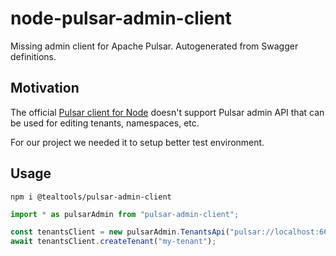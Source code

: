 # node-pulsar-admin-client

Missing admin client for Apache Pulsar. Autogenerated from Swagger definitions.

## Motivation

The official [Pulsar client for Node](https://github.com/apache/pulsar-client-node) doesn't support Pulsar admin API that can be used for editing tenants, namespaces, etc.

For our project we needed it to setup better test environment.

## Usage

```shell
npm i @tealtools/pulsar-admin-client
```

```typescript
import * as pulsarAdmin from "pulsar-admin-client";

const tenantsClient = new pulsarAdmin.TenantsApi("pulsar://localhost:6650");
await tenantsClient.createTenant("my-tenant");
```
